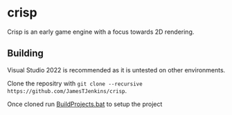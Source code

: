 # crisp

Crisp is an early game engine with a focus towards 2D rendering.

## Building

Visual Studio 2022 is recommended as it is untested on other environments.

Clone the repositry with `git clone --recursive https://github.com/JamesTJenkins/crisp`.

Once cloned run [BuildProjects.bat](https://github.com/JamesTJenkins/crisp/blob/master/BuildProjects.bat) to setup the project
